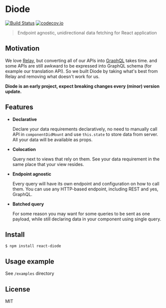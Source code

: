 # Diode

[![Build Status](https://travis-ci.org/traveloka/react-diode.svg?branch=master)](https://travis-ci.org/traveloka/react-diode) [![codecov.io](https://codecov.io/github/traveloka/react-diode/coverage.svg?branch=master)](https://codecov.io/github/traveloka/react-diode?branch=master)

> Endpoint agnostic, unidirectional data fetching for React application

## Motivation

We love [Relay](https://facebook.github.io/relay), but converting all of our APIs into
[GraphQL](https://facebook.github.io/graphql) takes time. and some APIs are still
awkward to be expressed into GraphQL schema (for example our translation API). So we built Diode
by taking what's best from Relay and removing what doesn't work for us.

**Diode is an early project, expect breaking changes every (minor) version update.**

## Features

- **Declarative**

  Declare your data requirements declaratively, no need to manually call API in `componentDidMount`
  and use `this.state` to store data from server. All your data will be available as props.

- **Colocation**

  Query next to views that rely on them. See your data requirement in the same place
  that your view resides.

- **Endpoint agnostic**

  Every query will have its own endpoint and configuration on how to call them. You can use any
  HTTP-based endpoint, including REST and yes, GraphQL.

- **Batched query**

  For some reason you may want for some queries to be sent as one payload, while still declaring data in your component using single query.

## Install

```
$ npm install react-diode
```

## Usage example

See `/examples` directory

## License

MIT
